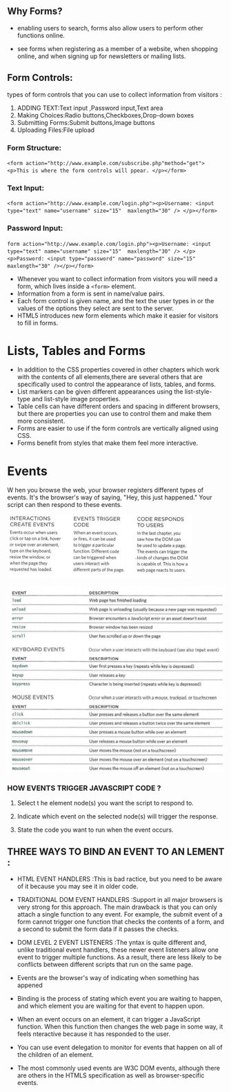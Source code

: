 ## Why Forms?
*  enabling users to 
search, forms also allow users to perform other functions online.

* see forms when registering as a member of a website, when shopping online, and when signing up for newsletters or mailing lists.

## Form Controls:
 types of form controls that 
you can use to collect information from visitors :
1. ADDING TEXT:Text input ,Password input,Text area 
2. Making Choices:Radio buttons,Checkboxes,Drop-down boxes
3. Submitting Forms:Submit buttons,Image buttons
4. Uploading Files:File upload

### Form Structure:
`<form action="http://www.example.com/subscribe.php"method="get"><p>This is where the form controls will ppear. </p></form>`

### Text Input:
`<form action="http://www.example.com/login.php"><p>Username: <input type="text" name="username" size="15"  maxlength="30" /> </p></form>`

### Password Input:
`form action="http://www.example.com/login.php"><p>Username: <input type="text" name="username" size="15"  maxlength="30" /> </p><p>Password: <input type="password" name="password" size="15"  maxlength="30" /></p></form>`


*  Whenever you want to collect information from visitors you will need a form, which lives inside a `<form>` element.
* Information from a form is sent in name/value pairs.
* Each form control is given  name, and the text the user types in or the values of the options they select are sent to the server.
* HTML5 introduces new form elements which make it easier for visitors to fill in forms.


# Lists, Tables and Forms
* In addition to the CSS properties covered in other chapters which work with the contents of all elements,there are several others that are specifically used to control the appearance of lists, tables, and forms.
* List markers can be given different appearances using the list-style-type and list-style image properties.
* Table cells can have different orders and spacing in different browsers, but there are properties you can use to control them and make them more consistent. 
* Forms are easier to use if the form controls are vertically aligned using CSS.
* Forms benefit from styles that make them feel more interactive.

# Events

W hen you browse the web, your browser registers different types of events. It's the browser's way of saying, "Hey, this just happened." Your script can then respond to these events. 



![](r091.PNG)






![](r092.PNG)





### HOW EVENTS TRIGGER JAVASCRIPT CODE ?

1. Select t he element node(s) you want the script to respond to. 

2. Indicate which event on the selected node(s) will trigger the response. 

3. State the code you want to run when the event occurs.


## THREE WAYS TO BIND AN EVENT TO AN LEMENT :

* HTML EVENT HANDLERS :This is bad ractice, but you need to be aware of it because you may see it in older code. 
* TRADITIONAL DOM EVENT HANDLERS :Support in all major browsers is very strong for this approach. The main drawback is that you can only attach a single function to any event. For example, the submit event of a form cannot trigger one function that checks the contents of a form, and a second to submit the form data if it passes the checks. 
* DOM LEVEL 2 EVENT LISTENERS :The yntax is quite different and, unlike traditional event handlers, these newer event listeners allow one event to trigger multiple functions. As a result, there are less likely to be conflicts between different scripts that run on the same page. 



* Events are the browser's way of indicating when something has appened 

* Binding is the process of stating which event you are waiting to happen, and which element you are waiting for that event to happen upon. 

* When an event occurs on an element, it can trigger a JavaScript function. When this function then changes the web page in some way, it feels nteractive because it has responded to the user. 
* You can use event delegation to monitor for events that happen on all of the children of an element. 

* The most commonly used events are W3C DOM events, although there are others in the HTMLS specification as well as browser-specific events.

